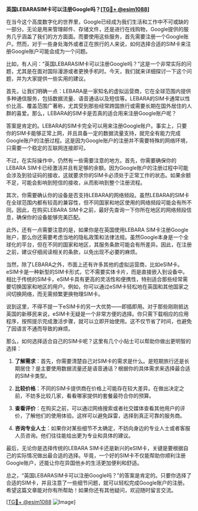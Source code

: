 **英国LEBARASIM卡可以注册Google吗？[[TG💪+ @esim1088](https://t.me/s/esim1088)]**

在当今这个高度数字化的世界里，Google已经成为我们生活和工作中不可或缺的一部分。无论是用来管理邮件、存储文件，还是进行在线购物，Google提供的服务几乎涵盖了我们的方方面面。而要使用这些服务，首先需要注册一个Google账户。然而，对于一些身处海外或者正在旅行的人来说，如何选择合适的SIM卡来注册Google账户可能会成为一个问题。

比如，有人问：“英国LEBARASIM卡可以注册Google吗？”这是一个非常实际的问题，尤其是在面对国际漫游或者更换手机时。今天，我们就来详细探讨一下这个问题，并为大家提供一些实用的建议。

首先，让我们明确一点：LEBARA是一家知名的虚拟运营商，它在全球范围内提供多种通信服务，包括数据流量、语音通话以及短信等。LEBARA的SIM卡通常以性价比高、覆盖范围广著称，尤其受到那些经常跨国旅行或需要长期在国外居住的人群的喜爱。那么，LEBARA的SIM卡是否真的适合用来注册Google账户呢？

答案是肯定的。LEBARA的SIM卡完全可以用来注册Google账户。事实上，只要你的SIM卡能够正常上网，并且具备一定的数据流量支持，就完全有能力完成Google账户的注册过程。这是因为Google账户的注册并不需要特殊的网络环境，只需要一个稳定的互联网连接即可。

不过，在实际操作中，仍然有一些需要注意的地方。首先，你需要确保你的LEBARA SIM卡已经激活并且有足够的余额。因为Google账户的注册过程中可能会涉及到验证码的接收，这就要求你的SIM卡必须处于正常工作的状态。如果余额不足，可能会影响到短信的接收，从而影响到整个注册流程。

其次，你需要确认你的设备是否支持LEBARA的网络频段。虽然LEBARA的SIM卡在全球范围内都有较高的兼容性，但不同国家和地区使用的网络频段可能会有所不同。因此，在购买LEBARA SIM卡之前，最好先查询一下你所在地区的网络频段信息，确保你的设备能够完美匹配。

此外，还有一点需要注意的是，如果你是在英国使用LEBARA SIM卡注册Google账户，那么你还需要考虑当地的隐私政策和法律法规。虽然Google本身是一个全球化的平台，但在不同的国家和地区，其服务条款可能会有所差异。因此，在注册之前，建议仔细阅读相关的条款，以免出现不必要的麻烦。

当然，除了LEBARA之外，市面上还有许多其他的虚拟运营商，比如eSIM卡。eSIM卡是一种新型的SIM卡形式，它不需要实体卡片，而是直接嵌入到设备中。相比于传统的SIM卡，eSIM卡具有更高的灵活性和便携性，特别适合那些经常需要切换国家和地区的用户。例如，你可以通过eSIM卡轻松地在英国和其他国家之间切换网络，而无需频繁更换物理SIM卡。

说到这里，不得不提一下eSIM卡的另一大优势——即插即用。对于那些刚刚抵达英国的新移民来说，eSIM卡无疑是一个非常方便的选择。你只需下载相应的应用程序，按照提示完成激活步骤，就可以立即开始使用。这不仅节省了时间，也避免了因语言不通而导致的麻烦。

那么，如何选择适合自己的SIM卡呢？这里有几个小贴士可以帮助你做出更明智的选择：

1. **了解需求**：首先，你需要清楚自己对SIM卡的需求是什么。是短期旅行还是长期居住？是主要使用数据流量还是语音通话？根据你的具体需求来选择最合适的SIM卡类型。

2. **比较价格**：不同的SIM卡提供商在价格上可能存在较大差异。在做出决定之前，不妨多比较几家，看看哪家提供的套餐最符合你的预算。

3. **查看评价**：在购买之前，可以通过网络搜索或者社交媒体查看其他用户的评价，了解他们的使用体验。这样可以避免踩雷，选择到真正可靠的服务商。

4. **咨询专业人士**：如果你对某些细节不太确定，不妨向身边的专业人士或者客服人员咨询。他们往往能给出更为专业和具体的建议。

最后，无论你是选择传统的LEBARA SIM卡还是新兴的eSIM卡，关键是要根据自己的实际情况做出最合适的选择。毕竟，一个好的SIM卡不仅能帮助你顺利注册Google账户，还能让你在异国他乡的生活更加便利和舒适。

总之，“英国LEBARASIM卡可以注册Google吗？”的答案是肯定的。只要你选择了合适的SIM卡，并且注意了一些细节问题，就可以轻松完成Google账户的注册。希望这篇文章能对你有所帮助！如果你还有其他疑问，欢迎随时留言交流。

[[TG💪+ @esim1088](https://t.me/s/esim1088) ![Image](https://i.postimg.cc/4NQfJmqS/Snipaste-2025-05-13-00-14-12.png)]